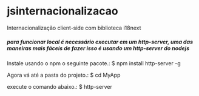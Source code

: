 # jsinternacionalizacao
Internacionalização client-side com biblioteca i18next


##### para funcionar local é necessário executar em um http-server, uma das maneiras mais fáceis de fazer isso é usando um http-server do nodejs

Instale usando o npm o seguinte pacote.:
$ npm install http-server -g

Agora vá até a pasta do projeto.:
$ cd MyApp

execute o comando abaixo.:
$ http-server
